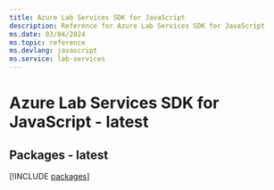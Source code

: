 ```yaml
---
title: Azure Lab Services SDK for JavaScript
description: Reference for Azure Lab Services SDK for JavaScript
ms.date: 03/04/2024
ms.topic: reference
ms.devlang: javascript
ms.service: lab-services
---
```

# Azure Lab Services SDK for JavaScript - latest
## Packages - latest
[!INCLUDE [packages](lab-services-index.md)]